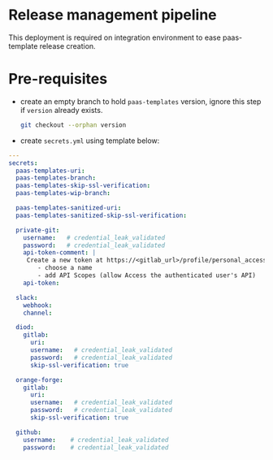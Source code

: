 # Release management pipeline
This deployment is required on integration environment to ease paas-template release creation.

# Pre-requisites
 - create an empty branch to hold `paas-templates` version, ignore this step if `version` already exists.
    ```bash
    git checkout --orphan version
    ```

 - create `secrets.yml` using template below:
 
```yaml
---
secrets:
  paas-templates-uri: 
  paas-templates-branch: 
  paas-templates-skip-ssl-verification: 
  paas-templates-wip-branch: 

  paas-templates-sanitized-uri:
  paas-templates-sanitized-skip-ssl-verification: 

  private-git:
    username:   # credential_leak_validated 
    password:   # credential_leak_validated
    api-token-comment: |
     Create a new token at https://<gitlab_url>/profile/personal_access_tokens:
        - choose a name
        - add API Scopes (allow Access the authenticated user's API)
    api-token: 

  slack:
    webhook: 
    channel: 

  diod:
    gitlab:
      uri: 
      username:   # credential_leak_validated
      password:   # credential_leak_validated
      skip-ssl-verification: true

  orange-forge:
    gitlab:
      uri: 
      username:   # credential_leak_validated
      password:   # credential_leak_validated
      skip-ssl-verification: true

  github:
    username:    # credential_leak_validated
    password:    # credential_leak_validated
```
